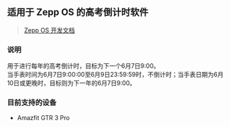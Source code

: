 ## 适用于 Zepp OS 的高考倒计时软件
> [Zepp OS 开发文档](https://docs.zepp.com/zh-cn/docs/intro/ "Zepp OS 开发文档")

### 说明
用于进行每年的高考倒计时，目标为下一个6月7日9:00。<br/>
当手表时间为6月7日9:00:00至6月9日23:59:59时，不倒计时；当手表日期为6月10日或更晚时，目标则为下一年的6月7日9:00。

### 目前支持的设备
- Amazfit GTR 3 Pro